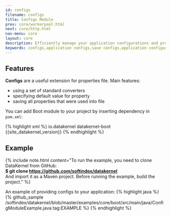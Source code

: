 ```yaml
---
id: configs
filename: configs
title: Configs Module
prev: core/workerpool.html
next: core/http.html
nav-menu: core
layout: core
description: Efficiently manage your application configurations and properties values with DK Configs
keywords: configs,application configs,save configs,application configuration,java,java framework,java for beginners
---
```

## Features
**Configs** are a useful extension for properties file. Main features:

* using a set of standard converters
* specifying default value for property
* saving all properties that were used into file

You can add Boot module to your project by inserting dependency in `pom.xml`: 

{% highlight xml %}
<dependency>
    <groupId>io.datakernel</groupId>
    <artifactId>datakernel-boot</artifactId>
    <version>{{site_datakernel_version}}</version>
</dependency>
{% endhighlight %}


## Example

{% include note.html content="To run the example, you need to clone DataKernel from GitHub: 
<br> <b>$ git clone https://github.com/softindex/datakernel</b> 
<br> And import it as a Maven project. Before running the example, build the project." %}

An example of providing configs to your application:
{% highlight java %}
{% github_sample /softindex/datakernel/blob/master/examples/core/boot/src/main/java/ConfigModuleExample.java tag:EXAMPLE %}
{% endhighlight %}

